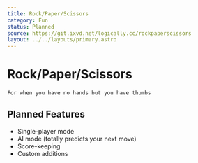 ```yaml
---
title: Rock/Paper/Scissors
category: Fun
status: Planned
source: https://git.ixvd.net/logically.cc/rockpaperscissors
layout: ../../layouts/primary.astro
---
```

# Rock/Paper/Scissors
```For when you have no hands but you have thumbs```

## Planned Features
- Single-player mode
- AI mode (totally predicts your next move)
- Score-keeping
- Custom additions